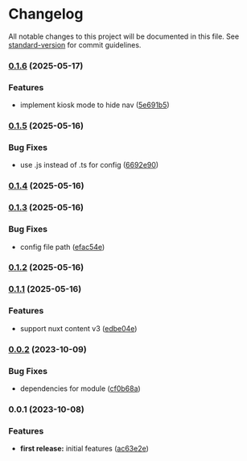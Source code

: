 # Changelog

All notable changes to this project will be documented in this file. See [standard-version](https://github.com/conventional-changelog/standard-version) for commit guidelines.

### [0.1.6](https://github.com/chrisrickenbacher/nuxt-static-signage/compare/v0.1.5...v0.1.6) (2025-05-17)


### Features

* implement kiosk mode to hide nav ([5e691b5](https://github.com/chrisrickenbacher/nuxt-static-signage/commit/5e691b5664f581982700bb8d1db95215281b4124))

### [0.1.5](https://github.com/chrisrickenbacher/nuxt-static-signage/compare/v0.1.4...v0.1.5) (2025-05-16)


### Bug Fixes

* use .js instead of .ts for config ([6692e90](https://github.com/chrisrickenbacher/nuxt-static-signage/commit/6692e90d54c35e2baf01e04ff690e23984eb1978))

### [0.1.4](https://github.com/chrisrickenbacher/nuxt-static-signage/compare/v0.1.3...v0.1.4) (2025-05-16)

### [0.1.3](https://github.com/chrisrickenbacher/nuxt-static-signage/compare/v0.1.2...v0.1.3) (2025-05-16)


### Bug Fixes

* config file path ([efac54e](https://github.com/chrisrickenbacher/nuxt-static-signage/commit/efac54edf7062dfaa79c6cce8dd52bcd48e302a8))

### [0.1.2](https://github.com/chrisrickenbacher/nuxt-static-signage/compare/v0.1.1...v0.1.2) (2025-05-16)

### [0.1.1](https://github.com/chrisrickenbacher/nuxt-static-signage/compare/v0.0.2...v0.1.1) (2025-05-16)


### Features

* support nuxt content v3 ([edbe04e](https://github.com/chrisrickenbacher/nuxt-static-signage/commit/edbe04ece3abf0e1e00f035f1bb9899b2987d17c))

### [0.0.2](https://github.com/chrisrickenbacher/nuxt-static-signage/compare/v0.0.1...v0.0.2) (2023-10-09)


### Bug Fixes

* dependencies for module ([cf0b68a](https://github.com/chrisrickenbacher/nuxt-static-signage/commit/cf0b68a7859fc3a888ec659fb1ff5c7c7487c369))

### 0.0.1 (2023-10-08)


### Features

* **first release:** initial features ([ac63e2e](https://github.com/chrisrickenbacher/nuxt-static-signage/commit/ac63e2e6d997ada27242da63e835514fd0f68fcc))
